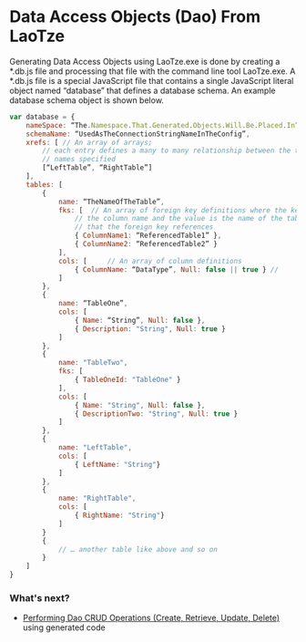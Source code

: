 ﻿# Data Access Objects (Dao) From LaoTze
Generating Data Access Objects using LaoTze.exe is done by creating a *.db.js 
file and processing that file with the command line tool LaoTze.exe.  A *.db.js 
file is a special JavaScript file that contains a single JavaScript literal object 
named “database” that defines a database schema.  An example database schema object
is shown below.

```javascript
var database = {
	nameSpace: “The.Namespace.That.Generated.Objects.Will.Be.Placed.In”,
	schemaName: “UsedAsTheConnectionStringNameInTheConfig”,
	xrefs: [ // An array of arrays; 
		// each entry defines a many to many relationship between the table 					
		// names specified
		[“LeftTable”, “RightTable”]
	],
	tables: [
		{
			name: “TheNameOfTheTable”,
			fks: [ 	// An array of foreign key definitions where the key is 
				// the column name and the value is the name of the table 
				// that the foreign key references
				{ ColumnName1: “ReferencedTable1” },
				{ ColumnName2: “ReferencedTable2” }
			],
			cols: [ 	// An array of column definitions
				{ ColumnName: “DataType”, Null: false || true } // 
			]
		},
		{
			name: “TableOne”,
			cols: [ 	
				{ Name: “String”, Null: false },
				{ Description: "String", Null: true }
			]
		},
		{
			name: "TableTwo",
			fks: [
				{ TableOneId: "TableOne" }
			],
			cols: [
				{ Name: "String", Null: false },
				{ DescriptionTwo: "String", Null: true }
			]
		},
		{
			name: "LeftTable",
			cols: [
				{ LeftName: "String"}
			]
		},
		{
			name: "RightTable",
			cols: [
				{ RightName: "String"}
			]
		}
		{		
			// … another table like above and so on
		}		
	]
}
```

### What's next?
- [Performing Dao CRUD Operations (Create, Retrieve, Update, Delete)](../../DaoRef/) using generated code
